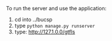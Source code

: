 To run the server and use the application:

1. cd into ../bucsp
2. type ```python manage.py runserver``` 
3. type: http://127.1.0.0/gtfls 
